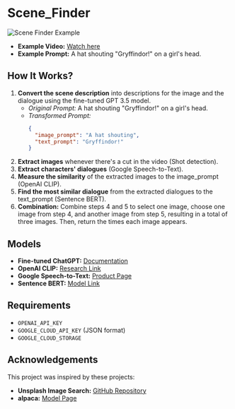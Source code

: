 # Scene_Finder

![Scene Finder Example](https://github.com/hyokyunAn/scene_finder/assets/60477870/631f57f6-5719-4545-880c-56ccd544dfc3)

- **Example Video:** [Watch here](https://www.youtube.com/watch?v=z4K2F_OALPQ&t=40s)
- **Example Prompt:** A hat shouting "Gryffindor!" on a girl's head.

## How It Works?

1. **Convert the scene description** into descriptions for the image and the dialogue using the fine-tuned GPT 3.5 model.
   - *Original Prompt:* A hat shouting "Gryffindor!" on a girl's head.
   - *Transformed Prompt:* 
     ```json
     {
       "image_prompt": "A hat shouting",
       "text_prompt": "Gryffindor!"
     }
     ```
2. **Extract images** whenever there's a cut in the video (Shot detection).
3. **Extract characters' dialogues** (Google Speech-to-Text).
4. **Measure the similarity** of the extracted images to the image_prompt (OpenAI CLIP).
5. **Find the most similar dialogue** from the extracted dialogues to the text_prompt (Sentence BERT).
6. **Combination:** Combine steps 4 and 5 to select one image, choose one image from step 4, and another image from step 5, resulting in a total of three images. Then, return the times each image appears.

## Models

- **Fine-tuned ChatGPT:** [Documentation](https://platform.openai.com/docs/guides/fine-tuning)
- **OpenAI CLIP:** [Research Link](https://openai.com/research/clip)
- **Google Speech-to-Text:** [Product Page](https://cloud.google.com/speech-to-text?hl=ko#put-speech-to-text-into-action)
- **Sentence BERT:** [Model Link](https://huggingface.co/sentence-transformers/all-MiniLM-L6-v2)

## Requirements

- `OPENAI_API_KEY`
- `GOOGLE_CLOUD_API_KEY` (JSON format)
- `GOOGLE_CLOUD_STORAGE`

## Acknowledgements

This project was inspired by these projects:

- **Unsplash Image Search:** [GitHub Repository](https://github.com/haltakov/natural-language-image-search)
- **alpaca:** [Model Page](https://huggingface.co/chainyo/alpaca-lora-7b)

